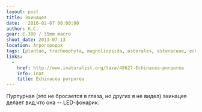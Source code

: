 ```yaml
---
layout: post
title: Эхинацея
date:   2016-02-07 00:00:00
author: К.С.
gear: E-300 / 35mm macro
shoot_date: 2013-07-13
location: Агрогородок
tags: [plantae, tracheophyta, magnoliopsida, asterales, asteraceae, echinacea, echinacea purpurea]
links:
  -
    href: http://www.inaturalist.org/taxa/48627-Echinacea-purpurea
    info: inat
    title: Echinacea purpurea
---
```


Пурпурная (это не бросается в глаза, но других я не видел) эхинацея делает вид,что она -- LED-фонарик.
